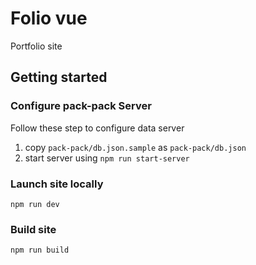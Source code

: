 # Folio vue

Portfolio site

## Getting started

### Configure pack-pack Server

Follow these step to configure data server

1. copy `pack-pack/db.json.sample` as `pack-pack/db.json`
2. start server using `npm run start-server`

### Launch site locally

`npm run dev`

### Build site

`npm run build`
